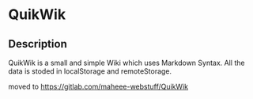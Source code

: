 # QuikWik

## Description

QuikWik is a small and simple Wiki which uses Markdown Syntax. All the data is stoded in localStorage and remoteStorage.

moved to https://gitlab.com/maheee-webstuff/QuikWik

